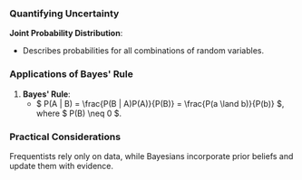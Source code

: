 ### Quantifying Uncertainty

**Joint Probability Distribution**:
   - Describes probabilities for all combinations of random variables.

### **Applications of Bayes' Rule**
1. **Bayes' Rule**:
   - $ P(A | B) = \frac{P(B | A)P(A)}{P(B)} = \frac{P(a \land b)}{P(b)} $, where $ P(B) \neq 0 $.

### **Practical Considerations**

Frequentists rely only on data, while Bayesians incorporate prior beliefs and update them with evidence.
